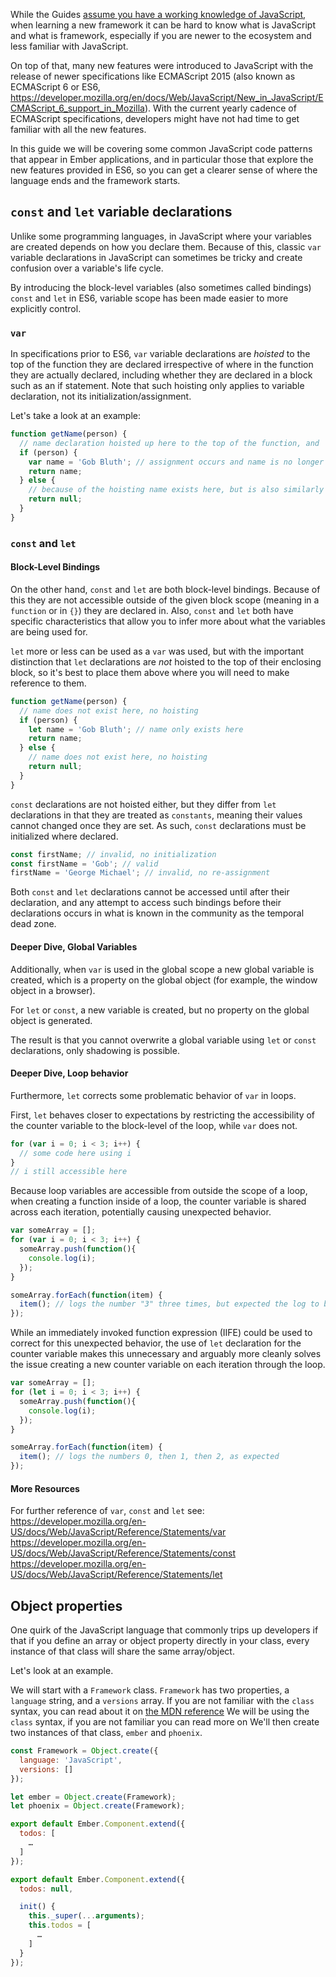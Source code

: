 While the Guides [assume you have a working knowledge of JavaScript](/#toc_assumptions),
when learning a new framework it can be hard to know what is JavaScript and what is framework,
especially if you are newer to the ecosystem and less familiar with JavaScript.

On top of that, many new features were introduced to JavaScript with the release of newer specifications like ECMAScript 2015 (also known as ECMAScript 6 or ES6, https://developer.mozilla.org/en/docs/Web/JavaScript/New_in_JavaScript/ECMAScript_6_support_in_Mozilla).
With the current yearly cadence of ECMAScript specifications,
developers might have not had time to get familiar with all the new features.

In this guide we will be covering some common JavaScript code patterns that appear in Ember applications,
and in particular those that explore the new features provided in ES6,
so you can get a clearer sense of where the language ends and the framework starts.

## `const` and `let` variable declarations

Unlike some programming languages, in JavaScript where your variables are created depends on how you declare them.
Because of this, classic `var` variable declarations in JavaScript can sometimes be tricky and create confusion over a variable's life cycle.

By introducing the block-level variables (also sometimes called bindings) `const` and `let` in ES6, variable scope has been made easier to more explicitly control.

### `var`

In specifications prior to ES6, `var` variable declarations are *hoisted* to the top of the function they are declared irrespective of where in the function they are actually declared,
including whether they are declared in a block such as an if statement.
Note that such hoisting only applies to variable declaration, not its initialization/assignment.

Let's take a look at an example:  

``` javascript
function getName(person) {
  // name declaration hoisted up here to the top of the function, and 'exists', but it is still currently unassigned and thus undefined
  if (person) {
    var name = 'Gob Bluth'; // assignment occurs and name is no longer undefined   
    return name;
  } else {
    // because of the hoisting name exists here, but is also similarly undefined
    return null;
  }
}
```

### `const` and `let`

#### Block-Level Bindings

On the other hand, `const` and `let` are both block-level bindings.
Because of this they are not accessible outside of the given block scope (meaning in a `function` or in `{}`) they are declared in.
Also, `const` and `let` both have specific characteristics that allow you to infer more about what the variables are being used for.

`let` more or less can be used as a `var` was used,
but with the important distinction that `let` declarations are *not* hoisted to the top of their enclosing block,
so it's best to place them above where you will need to make reference to them.

``` javascript
function getName(person) {
  // name does not exist here, no hoisting
  if (person) {
    let name = 'Gob Bluth'; // name only exists here
    return name;
  } else {
    // name does not exist here, no hoisting
    return null;
  }
}
```

`const` declarations are not hoisted either, but they differ from `let` declarations in that they are treated as `constants`, meaning their values cannot changed once they are set. As such, `const` declarations must be initialized where declared.  

``` javascript
const firstName; // invalid, no initialization
const firstName = 'Gob'; // valid
firstName = 'George Michael'; // invalid, no re-assignment
```

Both `const` and `let` declarations cannot be accessed until after their declaration,
and any attempt to access such bindings before their declarations occurs in what is known in the community as the temporal dead zone.

#### Deeper Dive, Global Variables

Additionally, when `var` is used in the global scope a new global variable is created,
which is a property on the global object (for example, the window object in a browser).

For `let` or `const`, a new variable is created, but no property on the global object is generated.

The result is that you cannot overwrite a global variable using `let` or `const` declarations,
only shadowing is possible.

#### Deeper Dive, Loop behavior

Furthermore, `let` corrects some problematic behavior of `var` in loops.

First, `let` behaves closer to expectations by restricting the accessibility of the counter variable to the block-level of the loop, while `var` does not.

``` javascript
for (var i = 0; i < 3; i++) {
  // some code here using i
}
// i still accessible here
```

Because loop variables are accessible from outside the scope of a loop,
when creating a function inside of a loop, the counter variable is shared across each iteration,
potentially causing unexpected behavior.

``` javascript
var someArray = [];
for (var i = 0; i < 3; i++) {
  someArray.push(function(){
    console.log(i);
  });
}

someArray.forEach(function(item) {
  item(); // logs the number "3" three times, but expected the log to be 0, then 1, then 2
});
```

While an immediately invoked function expression (IIFE) could be used to correct for this unexpected behavior,
the use of `let` declaration for the counter variable makes this unnecessary and arguably more cleanly solves the issue creating a new counter variable on each iteration through the loop.

``` javascript
var someArray = [];
for (let i = 0; i < 3; i++) {
  someArray.push(function(){
    console.log(i);
  });
}

someArray.forEach(function(item) {
  item(); // logs the numbers 0, then 1, then 2, as expected
});
```

#### More Resources

For further reference of `var`, `const` and `let` see: https://developer.mozilla.org/en-US/docs/Web/JavaScript/Reference/Statements/var
https://developer.mozilla.org/en-US/docs/Web/JavaScript/Reference/Statements/const
https://developer.mozilla.org/en-US/docs/Web/JavaScript/Reference/Statements/let

## Object properties

One quirk of the JavaScript language that commonly trips up developers if that if you define an array or object property directly in your class,
every instance of that class will share the same array/object.

Let's look at an example.

We will start with a `Framework` class.
`Framework` has two properties, a `language` string, and a `versions` array.
If you are not familiar with the `class` syntax, you can read about it on [the MDN reference](https://developer.mozilla.org/en-US/docs/Web/JavaScript/Reference/Classes)
We will be using the `class` syntax, if you are not familiar you can read more on
We'll then create two instances of that class, `ember` and `phoenix`.

```javascript
const Framework = Object.create({
  language: 'JavaScript',
  versions: []
});

let ember = Object.create(Framework);
let phoenix = Object.create(Framework);
```

```javascript
export default Ember.Component.extend({
  todos: [
    …
  ]
});
```

```javascript
export default Ember.Component.extend({
  todos: null,

  init() {
    this._super(...arguments);
    this.todos = [
      …
    ]
  }
});
```
